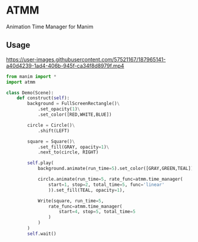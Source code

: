 # ATMM
Animation Time Manager for Manim

## Usage

https://user-images.githubusercontent.com/57521167/187965141-a40d4239-1ad4-406b-945f-ca34f8d8979f.mp4

```python
from manim import *
import atmm

class Demo(Scene):
    def construct(self):
        background = FullScreenRectangle()\
            .set_opacity(1)\
            .set_color([RED,WHITE,BLUE])

        circle = Circle()\
            .shift(LEFT)

        square = Square()\
            .set_fill(GRAY, opacity=1)\
            .next_to(circle, RIGHT)

        self.play(
            background.animate(run_time=5).set_color([GRAY,GREEN,TEAL]),

            circle.animate(run_time=5, rate_func=atmm.time_manager(
                start=1, stop=2, total_time=5, func='linear'
                )).set_fill(TEAL, opacity=1),

            Write(square, run_time=5, 
                rate_func=atmm.time_manager(
                    start=4, stop=5, total_time=5
                )
            )
        )
        self.wait()
```


